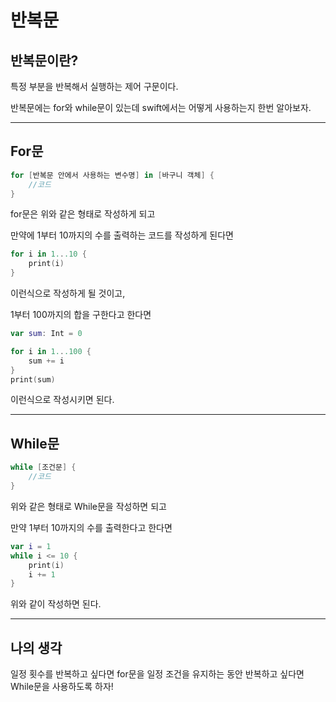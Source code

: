 # 반복문
## 반복문이란?
특정 부분을 반복해서 실행하는 제어 구문이다.

반복문에는 for와 while문이 있는데 swift에서는 어떻게 사용하는지 한번 알아보자.
___
## For문
```swift
for [반복문 안에서 사용하는 변수명] in [바구니 객체] {
    //코드
}
```
for문은 위와 같은 형태로 작성하게 되고 

만약에 1부터 10까지의 수를 출력하는 코드를 작성하게 된다면
```swift
for i in 1...10 {
    print(i)
}
```
이런식으로 작성하게 될 것이고,

1부터 100까지의 합을 구한다고 한다면
```swift
var sum: Int = 0

for i in 1...100 {
    sum += i
}
print(sum)
```
이런식으로 작성시키면 된다.
___
## While문
```swift
while [조건문] {
    //코드
}
```
위와 같은 형태로 While문을 작성하면 되고 

만약 1부터 10까지의 수를 출력한다고 한다면
```swift
var i = 1
while i <= 10 {
    print(i)
    i += 1
}
```
위와 같이 작성하면 된다.
___
## 나의 생각
일정 횟수를 반복하고 싶다면 for문을 일정 조건을 유지하는 동안 반복하고 싶다면 While문을 사용하도록 하자!